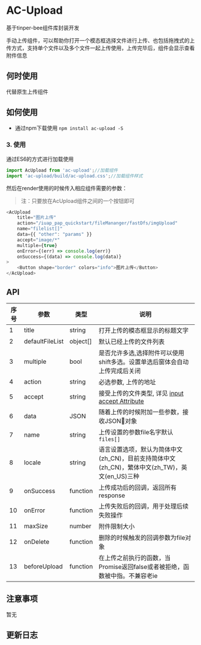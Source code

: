 # AC-Upload

基于tinper-bee组件库封装开发

手动上传组件，可以帮助你打开一个模态框选择文件进行上传、也包括拖拽式的上传方式，支持单个文件以及多个文件一起上传使用，上传完毕后，组件会显示查看附件信息

## 何时使用

代替原生上传组件

## 如何使用


- 通过npm下载使用
`npm install ac-upload -S`

### 3. 使用

通过ES6的方式进行加载使用

```js
import AcUpload from 'ac-upload';//加载组件
import 'ac-upload/build/ac-upload.css';//加载组件样式
```
然后在render使用的时候传入相应组件需要的参数：

> 注：只要放在AcUpload组件之间的一个按钮即可

```js
<AcUpload
    title="图片上传"
    action="/iuap_pap_quickstart/fileMananger/fastDfs/imgUpload"
    name="filelist[]"
    data={{ "other": "params" }}
    accept="image/*"
    multiple={true}
    onError={(err) => console.log(err)}
    onSuccess={(data) => console.log(data)}
>
    <Button shape="border" colors="info">图片上传</Button>
</AcUpload>

```

## API


序号 | 参数 | 类型 | 说明
---|---|---|---
1|title|string|打开上传的模态框显示的标题文字
2|defaultFileList|object[]|默认已经上传的文件列表
3|multiple|bool|是否允许多选,选择附件可以使用shift多选。设置单选后窗体会自动上传完成后关闭
4|action|string|必选参数, 上传的地址
5|accept|string|接受上传的文件类型, 详见 [input accept Attribute](https://developer.mozilla.org/en-US/docs/Web/HTML/Element/input#attr-accept)
6|data|JSON|随着上传的时候附加一些参数，接收JSON对象
7|name|string|上传设置的参数file名字默认`files[]`
8|locale|string|语言设置选项，默认为简体中文(zh_CN)，目前支持简体中文(zh_CN)，繁体中文(zh_TW)，英文(en_US)三种
9|onSuccess|function|上传成功后的回调，返回所有response
10|onError|function|上传失败后的回调，用于处理后续失败操作
11|maxSize|number|附件限制大小
12|onDelete|function|删除的时候触发的回调参数为file对象
13|beforeUpload|function|在上传之前执行的函数，当Promise返回false或者被拒绝，函数被中指。不兼容老ie


## 注意事项

暂无

## 更新日志